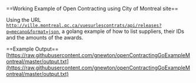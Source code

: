 
==Working Example of Open Contracting using City of Montreal site==

Using the URL [`http://ville.montreal.qc.ca/vuesurlescontrats/api/releases?q=mecano&format=json`](http://ville.montreal.qc.ca/vuesurlescontrats/api/releases?q=mecano&format=json), a golang example of how to list suppliers, their IDs and the amounts of the awards.


==Example Output==
[https://raw.githubusercontent.com/gnewton/openContractingGoExampleMontreal/master/output.txt](https://raw.githubusercontent.com/gnewton/openContractingGoExampleMontreal/master/output.txt)